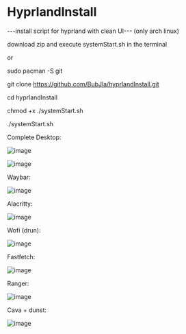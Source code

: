 # HyprlandInstall
 ---install script for hyprland with clean UI---
(only arch linux)


 download zip and execute systemStart.sh in the terminal


 or


 sudo pacman -S git
 
 git clone https://github.com/BubJla/hyprlandInstall.git
 
 cd hyprlandInstall

chmod +x ./systemStart.sh
 
 ./systemStart.sh







 Complete Desktop:

 ![image](https://github.com/BubJla/hyprlandInstall/assets/123741924/6f137e02-a3f8-452d-b377-77a8f8ec08a2)

![image](https://github.com/BubJla/hyprlandInstall/assets/123741924/c81419ca-3e90-4aea-97de-9742aabbbddc)




Waybar:

![image](https://github.com/BubJla/hyprlandInstall/assets/123741924/2b74c171-8be6-444f-8bcb-9d1eade08944)




Alacritty:

![image](https://github.com/BubJla/hyprlandInstall/assets/123741924/c9e20d36-9e30-4de1-bd38-b8664cf7febf)




Wofi (drun):

![image](https://github.com/BubJla/hyprlandInstall/assets/123741924/4bd0edd7-bd7d-45e2-ab21-66e80fe7ce5e)




Fastfetch:

![image](https://github.com/BubJla/hyprlandInstall/assets/123741924/730a42dc-48ba-4a23-b095-3e3088c47077)





Ranger:

![image](https://github.com/BubJla/hyprlandInstall/assets/123741924/6693eb44-79ae-45ea-ac44-dc93d08acc55)




Cava + dunst:

![image](https://github.com/BubJla/hyprlandInstall/assets/123741924/7b81e0d3-e5a7-4f17-9c04-bc7264f1777a)




